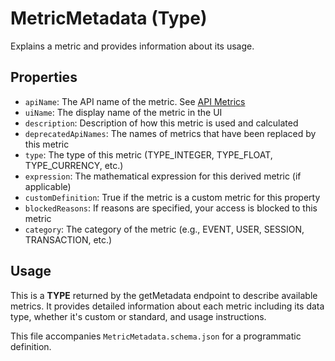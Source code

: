 # MetricMetadata (Type)

Explains a metric and provides information about its usage.

## Properties

- `apiName`: The API name of the metric. See [API Metrics](https://developers.google.com/analytics/devguides/reporting/data/v1/api-schema#metrics)
- `uiName`: The display name of the metric in the UI
- `description`: Description of how this metric is used and calculated
- `deprecatedApiNames`: The names of metrics that have been replaced by this metric
- `type`: The type of this metric (TYPE_INTEGER, TYPE_FLOAT, TYPE_CURRENCY, etc.)
- `expression`: The mathematical expression for this derived metric (if applicable)
- `customDefinition`: True if the metric is a custom metric for this property
- `blockedReasons`: If reasons are specified, your access is blocked to this metric
- `category`: The category of the metric (e.g., EVENT, USER, SESSION, TRANSACTION, etc.)

## Usage

This is a **TYPE** returned by the getMetadata endpoint to describe available metrics. It provides detailed information about each metric including its data type, whether it's custom or standard, and usage instructions.

This file accompanies `MetricMetadata.schema.json` for a programmatic definition.
